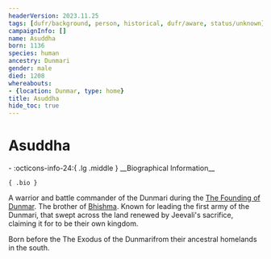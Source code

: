 ```yaml
---
headerVersion: 2023.11.25
tags: [dufr/background, person, historical, dufr/aware, status/unknown]
campaignInfo: []
name: Asuddha
born: 1136
species: human
ancestry: Dunmari
gender: male
died: 1208
whereabouts:
- {location: Dunmar, type: home}
title: Asuddha
hide_toc: true
---
```

# Asuddha
<div class="grid cards ext-narrow-margin ext-one-column" markdown>
- :octicons-info-24:{ .lg .middle } __Biographical Information__

    { .bio }

</div>


A warrior and battle commander of the Dunmari during the [The Founding of Dunmar](<../../primary-sources/the-founding-of-dunmar.md>). The brother of [Bhishma](<../../cosmology/gods/incorporeal-gods/dunmari/bhishma.md>). Known for leading the first army of the Dunmari, that swept across the land renewed by Jeevali's sacrifice, claiming it for to be their own kingdom. 

Born before the The Exodus of the Dunmarifrom their ancestral homelands in the south. 

